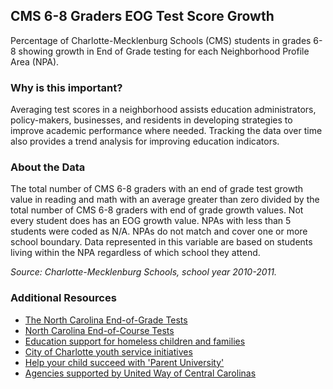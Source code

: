 ## CMS 6-8 Graders EOG Test Score Growth
Percentage of Charlotte-Mecklenburg Schools (CMS) students in grades 6-8 showing growth in End of Grade testing for each Neighborhood Profile Area (NPA).

### Why is this important?
Averaging test scores in a neighborhood assists education administrators, policy-makers, businesses, and residents in developing strategies to improve academic performance where needed.  Tracking the data over time also provides a trend analysis for improving education indicators.

### About the Data
The total number of CMS 6-8 graders with an end of grade test growth value in reading and math with an average greater than zero divided by the total number of CMS 6-8 graders with end of grade growth values. Not every student does has an EOG growth value. NPAs with less than 5 students were coded as N/A. NPAs do not match and cover one or more school boundary. Data represented in this variable are based on students living within the NPA regardless of which school they attend. 

_Source: Charlotte-Mecklenburg Schools, school year 2010-2011._

### Additional Resources
+ [The North Carolina End-of-Grade Tests](http://www.ncpublicschools.org/accountability/testing/eog/)
+ [North Carolina End-of-Course Tests](http://www.ncpublicschools.org/accountability/testing/eoc/)
+ [Education support for homeless children and families](http://www.achildsplace.org/help-for-homeless-kids/student-services)
+ [City of Charlotte youth service initiatives](http://charmeck.org/city/charlotte/mayor/MentoringAlliance/Pages/default.aspx)
+ [Help your child succeed with 'Parent University'](http://www.cms.k12.nc.us/parents/ParentUniv/Pages/ParentResources.aspx)
+ [Agencies supported by United Way of Central Carolinas](http://www.uwcentralcarolinas.org/who-we-help/agency-list)
